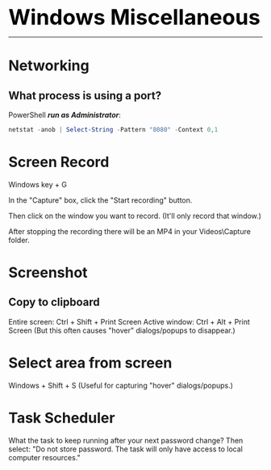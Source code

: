**<span style="font-size:3em;color:black">Windows Miscellaneous</span>**
***

# Networking

## What process is using a port?
PowerShell ***run as Administrator***:
```PowerShell
netstat -anob | Select-String -Pattern "8080" -Context 0,1
```

# Screen Record

Windows key + G

In the "Capture" box, click the "Start recording" button.

Then click on the window you want to record.  (It'll only record that window.)

After stopping the recording there will be an MP4 in your Videos\Capture folder.

# Screenshot

## Copy to clipboard

Entire screen: Ctrl + Shift + Print Screen
Active window: Ctrl + Alt + Print Screen  (But this often causes "hover" dialogs/popups to disappear.)

# Select area from screen

Windows + Shift + S   (Useful for capturing "hover" dialogs/popups.)

# Task Scheduler

What the task to keep running after your next password change?  Then select: "Do not store password. The task will only have access to local computer resources."
